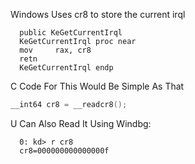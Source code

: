 Windows Uses cr8 to store the current irql 

```x64
  public KeGetCurrentIrql
  KeGetCurrentIrql proc near
  mov     rax, cr8
  retn
  KeGetCurrentIrql endp
```

C Code For This Would Be Simple As That 

```c
__int64 cr8 = __readcr8(); 
```

U Can Also Read It Using Windbg: 

```
  0: kd> r cr8 
  cr8=000000000000000f
```
